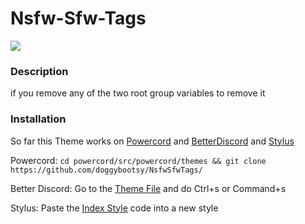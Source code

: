 # Nsfw-Sfw-Tags


<p align="left">
    <img src="https://i.imgur.com/SCObryS.png">
</p>

### Description
if you remove any of the two root group variables to remove it

### Installation
So far this Theme works on [Powercord](https://github.com/powercord-org/powercord) and [BetterDiscord](https://www.betterdiscord.net/) and [Stylus](https://chrome.google.com/webstore/detail/apmmpaebfobifelkijhaljbmpcgbjbdo)

Powercord:
```cd powercord/src/powercord/themes && git clone https://github.com/doggybootsy/NsfwSfwTags/```

Better Discord:
Go to the [Theme File](https://raw.githubusercontent.com/doggybootsy/NsfwSfwTags/main/Nsfw-Sfw-Tags.theme.css) and do Ctrl+s or Command+s

Stylus:
Paste the [Index Style](https://github.com/doggybootsy/NsfwSfwTags/blob/main/index.user.css) code into a new style
<!--
cd ~/Library/Preferences/BetterDiscord/themes && git clone https://github.com/doggybootsy/Mobile_Messages/blob/main/Mobile%20Discord.theme.css
-->
